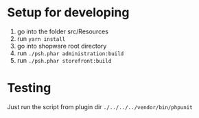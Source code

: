 # Setup for developing

1. go into the folder src/Resources
2. run `yarn install`
3. go into shopware root directory
4. run `./psh.phar administration:build`
5. run `./psh.phar storefront:build`

# Testing
Just run the script from plugin dir
`./../../../vendor/bin/phpunit`
